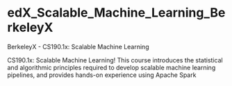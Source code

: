 # edX_Scalable_Machine_Learning_BerkeleyX
BerkeleyX -  CS190.1x: Scalable Machine Learning

CS190.1x: Scalable Machine Learning!  This course introduces the statistical and algorithmic principles required to develop scalable machine learning pipelines, and provides hands-on experience using Apache Spark
